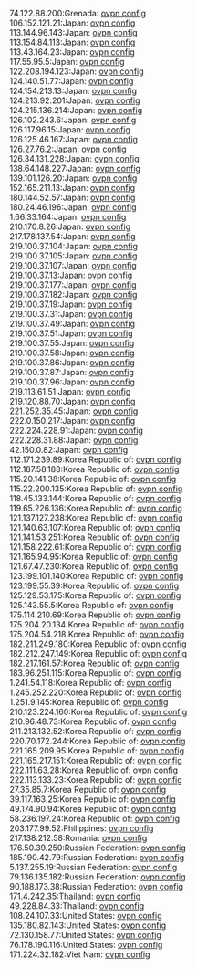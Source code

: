 74.122.88.200:Grenada: [ovpn config](vpn/74_122_88_200.ovpn)  
106.152.121.21:Japan: [ovpn config](vpn/106_152_121_21.ovpn)  
113.144.96.143:Japan: [ovpn config](vpn/113_144_96_143.ovpn)  
113.154.84.113:Japan: [ovpn config](vpn/113_154_84_113.ovpn)  
113.43.164.23:Japan: [ovpn config](vpn/113_43_164_23.ovpn)  
117.55.95.5:Japan: [ovpn config](vpn/117_55_95_5.ovpn)  
122.208.194.123:Japan: [ovpn config](vpn/122_208_194_123.ovpn)  
124.140.51.77:Japan: [ovpn config](vpn/124_140_51_77.ovpn)  
124.154.213.13:Japan: [ovpn config](vpn/124_154_213_13.ovpn)  
124.213.92.201:Japan: [ovpn config](vpn/124_213_92_201.ovpn)  
124.215.136.214:Japan: [ovpn config](vpn/124_215_136_214.ovpn)  
126.102.243.6:Japan: [ovpn config](vpn/126_102_243_6.ovpn)  
126.117.96.15:Japan: [ovpn config](vpn/126_117_96_15.ovpn)  
126.125.46.167:Japan: [ovpn config](vpn/126_125_46_167.ovpn)  
126.27.76.2:Japan: [ovpn config](vpn/126_27_76_2.ovpn)  
126.34.131.228:Japan: [ovpn config](vpn/126_34_131_228.ovpn)  
138.64.148.227:Japan: [ovpn config](vpn/138_64_148_227.ovpn)  
139.101.126.20:Japan: [ovpn config](vpn/139_101_126_20.ovpn)  
152.165.211.13:Japan: [ovpn config](vpn/152_165_211_13.ovpn)  
180.144.52.57:Japan: [ovpn config](vpn/180_144_52_57.ovpn)  
180.24.46.196:Japan: [ovpn config](vpn/180_24_46_196.ovpn)  
1.66.33.164:Japan: [ovpn config](vpn/1_66_33_164.ovpn)  
210.170.8.26:Japan: [ovpn config](vpn/210_170_8_26.ovpn)  
217.178.137.54:Japan: [ovpn config](vpn/217_178_137_54.ovpn)  
219.100.37.104:Japan: [ovpn config](vpn/219_100_37_104.ovpn)  
219.100.37.105:Japan: [ovpn config](vpn/219_100_37_105.ovpn)  
219.100.37.107:Japan: [ovpn config](vpn/219_100_37_107.ovpn)  
219.100.37.13:Japan: [ovpn config](vpn/219_100_37_13.ovpn)  
219.100.37.177:Japan: [ovpn config](vpn/219_100_37_177.ovpn)  
219.100.37.182:Japan: [ovpn config](vpn/219_100_37_182.ovpn)  
219.100.37.19:Japan: [ovpn config](vpn/219_100_37_19.ovpn)  
219.100.37.31:Japan: [ovpn config](vpn/219_100_37_31.ovpn)  
219.100.37.49:Japan: [ovpn config](vpn/219_100_37_49.ovpn)  
219.100.37.51:Japan: [ovpn config](vpn/219_100_37_51.ovpn)  
219.100.37.55:Japan: [ovpn config](vpn/219_100_37_55.ovpn)  
219.100.37.58:Japan: [ovpn config](vpn/219_100_37_58.ovpn)  
219.100.37.86:Japan: [ovpn config](vpn/219_100_37_86.ovpn)  
219.100.37.87:Japan: [ovpn config](vpn/219_100_37_87.ovpn)  
219.100.37.96:Japan: [ovpn config](vpn/219_100_37_96.ovpn)  
219.113.61.51:Japan: [ovpn config](vpn/219_113_61_51.ovpn)  
219.120.88.70:Japan: [ovpn config](vpn/219_120_88_70.ovpn)  
221.252.35.45:Japan: [ovpn config](vpn/221_252_35_45.ovpn)  
222.0.150.217:Japan: [ovpn config](vpn/222_0_150_217.ovpn)  
222.224.228.91:Japan: [ovpn config](vpn/222_224_228_91.ovpn)  
222.228.31.88:Japan: [ovpn config](vpn/222_228_31_88.ovpn)  
42.150.0.82:Japan: [ovpn config](vpn/42_150_0_82.ovpn)  
112.171.239.89:Korea Republic of: [ovpn config](vpn/112_171_239_89.ovpn)  
112.187.58.188:Korea Republic of: [ovpn config](vpn/112_187_58_188.ovpn)  
115.20.141.38:Korea Republic of: [ovpn config](vpn/115_20_141_38.ovpn)  
115.22.200.135:Korea Republic of: [ovpn config](vpn/115_22_200_135.ovpn)  
118.45.133.144:Korea Republic of: [ovpn config](vpn/118_45_133_144.ovpn)  
119.65.226.136:Korea Republic of: [ovpn config](vpn/119_65_226_136.ovpn)  
121.137.127.238:Korea Republic of: [ovpn config](vpn/121_137_127_238.ovpn)  
121.140.63.107:Korea Republic of: [ovpn config](vpn/121_140_63_107.ovpn)  
121.141.53.251:Korea Republic of: [ovpn config](vpn/121_141_53_251.ovpn)  
121.158.222.61:Korea Republic of: [ovpn config](vpn/121_158_222_61.ovpn)  
121.165.94.95:Korea Republic of: [ovpn config](vpn/121_165_94_95.ovpn)  
121.67.47.230:Korea Republic of: [ovpn config](vpn/121_67_47_230.ovpn)  
123.199.101.140:Korea Republic of: [ovpn config](vpn/123_199_101_140.ovpn)  
123.199.55.39:Korea Republic of: [ovpn config](vpn/123_199_55_39.ovpn)  
125.129.53.175:Korea Republic of: [ovpn config](vpn/125_129_53_175.ovpn)  
125.143.55.5:Korea Republic of: [ovpn config](vpn/125_143_55_5.ovpn)  
175.114.210.69:Korea Republic of: [ovpn config](vpn/175_114_210_69.ovpn)  
175.204.20.134:Korea Republic of: [ovpn config](vpn/175_204_20_134.ovpn)  
175.204.54.218:Korea Republic of: [ovpn config](vpn/175_204_54_218.ovpn)  
182.211.249.180:Korea Republic of: [ovpn config](vpn/182_211_249_180.ovpn)  
182.212.247.149:Korea Republic of: [ovpn config](vpn/182_212_247_149.ovpn)  
182.217.161.57:Korea Republic of: [ovpn config](vpn/182_217_161_57.ovpn)  
183.96.251.115:Korea Republic of: [ovpn config](vpn/183_96_251_115.ovpn)  
1.241.54.118:Korea Republic of: [ovpn config](vpn/1_241_54_118.ovpn)  
1.245.252.220:Korea Republic of: [ovpn config](vpn/1_245_252_220.ovpn)  
1.251.9.145:Korea Republic of: [ovpn config](vpn/1_251_9_145.ovpn)  
210.123.224.160:Korea Republic of: [ovpn config](vpn/210_123_224_160.ovpn)  
210.96.48.73:Korea Republic of: [ovpn config](vpn/210_96_48_73.ovpn)  
211.213.132.52:Korea Republic of: [ovpn config](vpn/211_213_132_52.ovpn)  
220.70.172.244:Korea Republic of: [ovpn config](vpn/220_70_172_244.ovpn)  
221.165.209.95:Korea Republic of: [ovpn config](vpn/221_165_209_95.ovpn)  
221.165.217.151:Korea Republic of: [ovpn config](vpn/221_165_217_151.ovpn)  
222.111.63.28:Korea Republic of: [ovpn config](vpn/222_111_63_28.ovpn)  
222.113.133.23:Korea Republic of: [ovpn config](vpn/222_113_133_23.ovpn)  
27.35.85.7:Korea Republic of: [ovpn config](vpn/27_35_85_7.ovpn)  
39.117.163.25:Korea Republic of: [ovpn config](vpn/39_117_163_25.ovpn)  
49.174.90.94:Korea Republic of: [ovpn config](vpn/49_174_90_94.ovpn)  
58.236.197.24:Korea Republic of: [ovpn config](vpn/58_236_197_24.ovpn)  
203.177.99.52:Philippines: [ovpn config](vpn/203_177_99_52.ovpn)  
217.138.212.58:Romania: [ovpn config](vpn/217_138_212_58.ovpn)  
176.50.39.250:Russian Federation: [ovpn config](vpn/176_50_39_250.ovpn)  
185.190.42.79:Russian Federation: [ovpn config](vpn/185_190_42_79.ovpn)  
5.137.255.19:Russian Federation: [ovpn config](vpn/5_137_255_19.ovpn)  
79.136.135.182:Russian Federation: [ovpn config](vpn/79_136_135_182.ovpn)  
90.188.173.38:Russian Federation: [ovpn config](vpn/90_188_173_38.ovpn)  
171.4.242.35:Thailand: [ovpn config](vpn/171_4_242_35.ovpn)  
49.228.84.33:Thailand: [ovpn config](vpn/49_228_84_33.ovpn)  
108.24.107.33:United States: [ovpn config](vpn/108_24_107_33.ovpn)  
135.180.82.143:United States: [ovpn config](vpn/135_180_82_143.ovpn)  
72.130.158.77:United States: [ovpn config](vpn/72_130_158_77.ovpn)  
76.178.190.116:United States: [ovpn config](vpn/76_178_190_116.ovpn)  
171.224.32.182:Viet Nam: [ovpn config](vpn/171_224_32_182.ovpn)  
